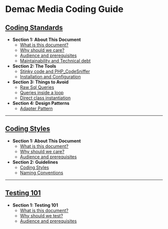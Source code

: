 # Demac Media Coding Guide

## [Coding Standards](coding-standards.md)
- **Section 1: About This Document**
  - [What is this document?](coding-standards.md#what-is-this-document)
  - [Why should we care?](coding-standards.md#why-should-we-care)
  - [Audience and prerequisites](coding-standards.md#audience-and-prerequisites)
  - [Maintainability and Technical debt](coding-standards.md#maintainability-and-technical-debt)
- **Section 2: The Tools**
  - [Stinky code and PHP_CodeSniffer](coding-standards.md#stinky-code-and-codesniffer)
  - [Installation and Configuration](coding-standards.md#installation-and-configuration)
- **Section 3: Things to Avoid**
  - [Raw Sql Queries](coding-standards.md#raw-sql-queries)
  - [Queries inside a loop](coding-standards.md#queries-inside-a-loop)
  - [Direct class instantiation](coding-standards.md#direct-class-instantiation)
- **Section 4: Design Patterns**
  - [Adapter Pattern](#adapter-pattern)

---

## [Coding Styles](coding-styles.md)
- **Section 1: About This Document**
  - [What is this document?](coding-styles.md#what-is-this-document)
  - [Why should we care?](coding-styles.md#why-should-we-care)
  - [Audience and prerequisites](coding-styles.md#audience-and-prerequisites)
- **Section 2: Guidelines**
  - [Coding Styles](#coding-styles)
  - [Naming Conventions](#naming-conventions)

---

## [Testing 101](testing-basics.md)
- **Section 1: Testing 101**
  - [What is this document?](testing-basics.md#what-is-this-document)
  - [Why should we test?](testing-basics.md#why-should-we-test)
  - [Audience and prerequisites](testing-basics.md#audience-and-prerequisites)
